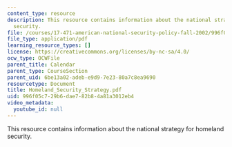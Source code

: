 ```yaml
---
content_type: resource
description: This resource contains information about the national strategy for homeland
  security.
file: /courses/17-471-american-national-security-policy-fall-2002/996f05c729b6dae782b84a81a3012eb4_Homeland_Security_Strategy.pdf
file_type: application/pdf
learning_resource_types: []
license: https://creativecommons.org/licenses/by-nc-sa/4.0/
ocw_type: OCWFile
parent_title: Calendar
parent_type: CourseSection
parent_uid: 6be13a02-adeb-e9d9-7e23-80a7c8ea9690
resourcetype: Document
title: Homeland_Security_Strategy.pdf
uid: 996f05c7-29b6-dae7-82b8-4a81a3012eb4
video_metadata:
  youtube_id: null
---
```

This resource contains information about the national strategy for homeland security.